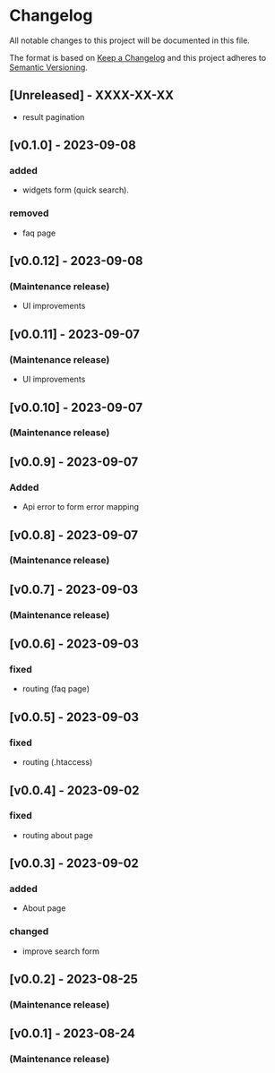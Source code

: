 # Changelog

All notable changes to this project will be documented in this file.

The format is based on [Keep a Changelog](http://keepachangelog.com/en/1.0.0/) and this project adheres to [Semantic Versioning](http://semver.org/spec/v2.0.0.html).

## [Unreleased] - XXXX-XX-XX
- result pagination

## [v0.1.0] -  2023-09-08
### added
- widgets form (quick search).
### removed
- faq page


## [v0.0.12] -  2023-09-08
### (Maintenance release)
- UI improvements


## [v0.0.11] -  2023-09-07
### (Maintenance release)
- UI improvements


## [v0.0.10] -  2023-09-07
### (Maintenance release)


## [v0.0.9] -  2023-09-07
### Added
- Api error to form error mapping


## [v0.0.8] -  2023-09-07
### (Maintenance release)


## [v0.0.7] -  2023-09-03
### (Maintenance release)


## [v0.0.6] -  2023-09-03
### fixed
- routing (faq page)


## [v0.0.5] -  2023-09-03
### fixed
- routing (.htaccess)


## [v0.0.4] -  2023-09-02
### fixed
- routing about page


## [v0.0.3] -  2023-09-02
### added
- About page
### changed
- improve search form


## [v0.0.2] -  2023-08-25
### (Maintenance release)


## [v0.0.1] -  2023-08-24
### (Maintenance release)
